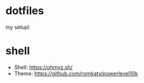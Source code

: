 # dotfiles
my setupl

# shell
- Shell: https://ohmyz.sh/
- Theme: https://github.com/romkatv/powerlevel10k